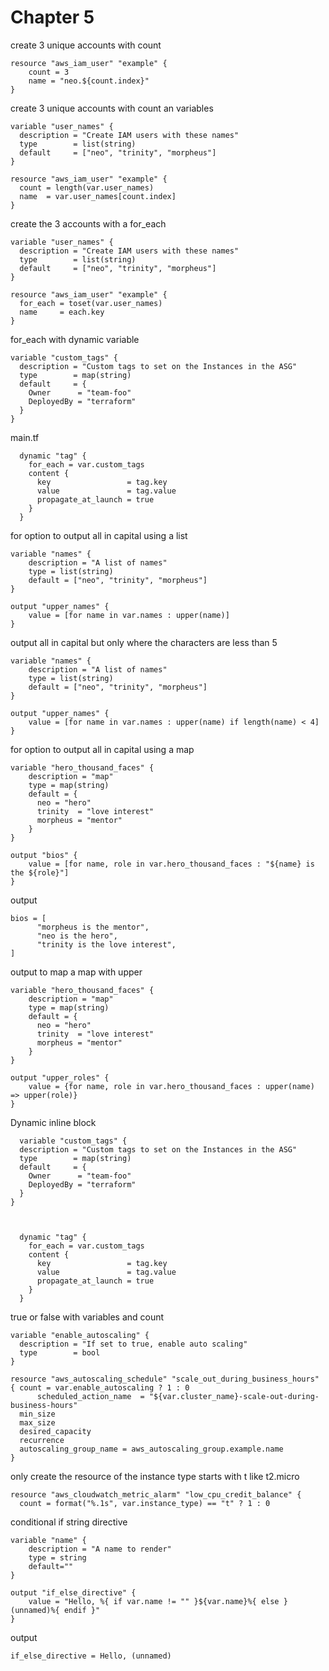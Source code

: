 # Chapter 5

create 3 unique accounts with count 
```
resource "aws_iam_user" "example" { 
    count = 3
    name = "neo.${count.index}"
}
```

create 3 unique accounts with count an variables
```
variable "user_names" {
  description = "Create IAM users with these names"
  type        = list(string)
  default     = ["neo", "trinity", "morpheus"]
}

resource "aws_iam_user" "example" {
  count = length(var.user_names)
  name  = var.user_names[count.index]
}
```

create the 3 accounts with a for_each
```
variable "user_names" {
  description = "Create IAM users with these names"
  type        = list(string)
  default     = ["neo", "trinity", "morpheus"]
}

resource "aws_iam_user" "example" {
  for_each = toset(var.user_names)
  name     = each.key
}
```

for_each with dynamic
variable
```
variable "custom_tags" {
  description = "Custom tags to set on the Instances in the ASG"
  type        = map(string)
  default     = {
    Owner      = "team-foo"
    DeployedBy = "terraform"
  }
}
```

main.tf
```
  dynamic "tag" {
    for_each = var.custom_tags
    content {
      key                 = tag.key
      value               = tag.value
      propagate_at_launch = true
    }
  }
```

for option to output all in capital using a list
```
variable "names" {
    description = "A list of names"
    type = list(string)
    default = ["neo", "trinity", "morpheus"]
}
    
output "upper_names" {
    value = [for name in var.names : upper(name)]
}
```

output all in capital but only where the characters are less than 5
```
variable "names" {
    description = "A list of names"
    type = list(string)
    default = ["neo", "trinity", "morpheus"]
}
    
output "upper_names" {
    value = [for name in var.names : upper(name) if length(name) < 4]
}
```


for option to output all in capital using a map
```
variable "hero_thousand_faces" { 
    description = "map"
    type = map(string)
    default = {
      neo = "hero"
      trinity  = "love interest"
      morpheus = "mentor"
    }
}

output "bios" {
    value = [for name, role in var.hero_thousand_faces : "${name} is the ${role}"]
}
```
output
```
bios = [
      "morpheus is the mentor",
      "neo is the hero",
      "trinity is the love interest",
]
```

output to map a map with upper
```
variable "hero_thousand_faces" { 
    description = "map"
    type = map(string)
    default = {
      neo = "hero"
      trinity  = "love interest"
      morpheus = "mentor"
    }
}

output "upper_roles" {
    value = {for name, role in var.hero_thousand_faces : upper(name) => upper(role)}
}
```

Dynamic inline block
```
  variable "custom_tags" {
  description = "Custom tags to set on the Instances in the ASG"
  type        = map(string)
  default     = {
    Owner      = "team-foo"
    DeployedBy = "terraform"
  }
}



  dynamic "tag" {
    for_each = var.custom_tags
    content {
      key                 = tag.key
      value               = tag.value
      propagate_at_launch = true
    }
  }
```

true or false with variables and count

```
variable "enable_autoscaling" {
  description = "If set to true, enable auto scaling"
  type        = bool
}

resource "aws_autoscaling_schedule" "scale_out_during_business_hours" { count = var.enable_autoscaling ? 1 : 0
      scheduled_action_name  = "${var.cluster_name}-scale-out-during-business-hours"
  min_size
  max_size
  desired_capacity
  recurrence
  autoscaling_group_name = aws_autoscaling_group.example.name
}

```

only create the resource of the instance type starts with t like t2.micro
```
resource "aws_cloudwatch_metric_alarm" "low_cpu_credit_balance" { 
  count = format("%.1s", var.instance_type) == "t" ? 1 : 0
```

conditional if string directive
```
variable "name" {
    description = "A name to render" 
    type = string
    default=""
}
 
output "if_else_directive" {
    value = "Hello, %{ if var.name != "" }${var.name}%{ else }(unnamed)%{ endif }"
}
```
output
```
if_else_directive = Hello, (unnamed)
```